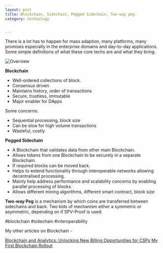 ```yaml
---
layout: post
title: Blockchain, Sidechain, Pegged Sidechain, Two-way peg
category: technology


---
```


There is a lot has to happen for mass adaption, many platforms, many promises especially in the enterprise domains and day-to-day applications. Some simple definitions of what these core techs are and what they bring.

![Overview](https://manmohanp.github.io/assets/img/blockchain-and-others.png)

**Blockchain**

- Well-ordered collections of block.
- Consensus driven
- Maintains history, order of transactions
- Secure, trustless, immutable
- Major enabler for DApps



Some concerns:

- Sequential processing, block size
- Can be slow for high volume transactions
- Wasteful, costly



**Pegged Sidechain**

- A Blockchain that validates data from other main Blockchain.
- Allows tokens from one Blockchain to be securely in a separate Blockchain.
- If required blocks can be moved back.
- Helps to extend functionality through interoperable networks allowing decentralised processing.
- Mainly help address performance and scalability concerns by enabling parallel processing of blocks.
- Allows different mining algorithms, different smart contract, block size



**Two-way Peg** is a mechanism by which coins are transferred between sidechains and back. Two kids of mechanism either a symmetric or asymmetric, depending on if SPV-Proof is used.

\#blockchain #sidechain #interoperability

My other articles on Blockchain -

[Blockchain and Analytics: Unlocking New Billing Opportunities for CSPs](https://www.theblockchaindomain.info/topics/apps-and-use-cases/articles/438937-blockcha-and-analytics-unlocking-new-billing-opportunities-csps.htm)
[My First Blockchain Rollout](https://manmohanp.github.io/technology/2019/03/13/My-first-Blockchain-solution-rollout-overview-and-learnings.html)
